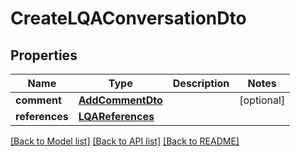 # CreateLQAConversationDto

## Properties
Name | Type | Description | Notes
------------ | ------------- | ------------- | -------------
**comment** | [**AddCommentDto**](AddCommentDto.md) |  | [optional] 
**references** | [**LQAReferences**](LQAReferences.md) |  | 

[[Back to Model list]](../README.md#documentation-for-models) [[Back to API list]](../README.md#documentation-for-api-endpoints) [[Back to README]](../README.md)


